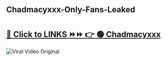 
 ## Chadmacyxxx-Only-Fans-Leaked

# <h2><a href="https://clipsfans.com/Chadmacyxxx&ref=git">🔗 Click to LINKS ⏩⏩ 👉 🟢 Chadmacyxxx </a></h2>

<a href="https://clipsfans.com/Chadmacyxxx&ref=git" rel="nofollow" data-target="animated-image.originalLink"><img src="https://i.ibb.co.com/xMMVF88/686577567.gif" alt="Viral Video Original" style="max-width: 100%; display: inline-block;" data-target="animated-image.originalImage"></a>
